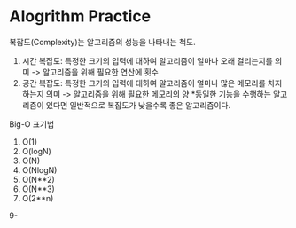 # Alogrithm Practice

복잡도(Complexity)는 알고리즘의 성능을 나타내는 척도.
1. 시간 복잡도: 특정한 크기의 입력에 대하여 알고리즘이 얼마나 오래 걸리는지를 의미 -> 알고리즘을 위해 필요한 연산에 횟수
2. 공간 복잡도: 특정한 크기의 입력에 대하여 알고리즘이 얼마나 많은 메모리를 차지하는지 의미 -> 알고리즘을 위해 필요한 메모리의 양
*동일한 기능을 수행하는 알고리즘이 있다면 일반적으로 복잡도가 낮을수록 좋은 알고리즘이다.

Big-O 표기법
1. O(1)
2. O(logN)
3. O(N)
4. O(NlogN)
5. O(N**2)
6. O(N**3)
7. O(2**n)

9-
